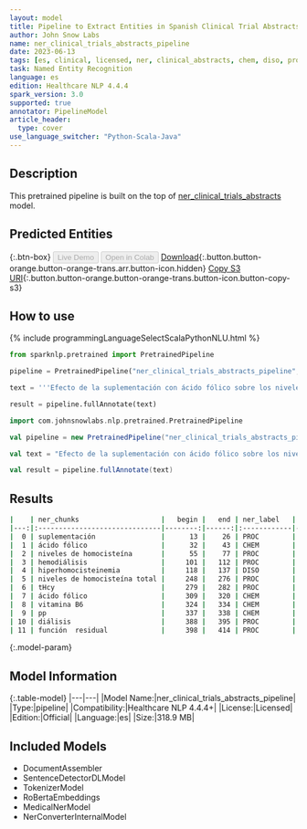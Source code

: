 ```yaml
---
layout: model
title: Pipeline to Extract Entities in Spanish Clinical Trial Abstracts
author: John Snow Labs
name: ner_clinical_trials_abstracts_pipeline
date: 2023-06-13
tags: [es, clinical, licensed, ner, clinical_abstracts, chem, diso, proc]
task: Named Entity Recognition
language: es
edition: Healthcare NLP 4.4.4
spark_version: 3.0
supported: true
annotator: PipelineModel
article_header:
  type: cover
use_language_switcher: "Python-Scala-Java"
---
```


## Description

This pretrained pipeline is built on the top of [ner_clinical_trials_abstracts](https://nlp.johnsnowlabs.com/2022/08/12/ner_clinical_trials_abstracts_es_3_0.html) model.

## Predicted Entities



{:.btn-box}
<button class="button button-orange" disabled>Live Demo</button>
<button class="button button-orange" disabled>Open in Colab</button>
[Download](https://s3.amazonaws.com/auxdata.johnsnowlabs.com/clinical/models/ner_clinical_trials_abstracts_pipeline_es_4.4.4_3.0_1686654767206.zip){:.button.button-orange.button-orange-trans.arr.button-icon.hidden}
[Copy S3 URI](s3://auxdata.johnsnowlabs.com/clinical/models/ner_clinical_trials_abstracts_pipeline_es_4.4.4_3.0_1686654767206.zip){:.button.button-orange.button-orange-trans.button-icon.button-copy-s3}

## How to use

<div class="tabs-box" markdown="1">
{% include programmingLanguageSelectScalaPythonNLU.html %}

```python
from sparknlp.pretrained import PretrainedPipeline

pipeline = PretrainedPipeline("ner_clinical_trials_abstracts_pipeline", "es", "clinical/models")

text = '''Efecto de la suplementación con ácido fólico sobre los niveles de homocisteína total en pacientes en hemodiálisis. La hiperhomocisteinemia es un marcador de riesgo independiente de morbimortalidad cardiovascular. Hemos prospectivamente reducir los niveles de homocisteína total (tHcy) mediante suplemento con ácido fólico y vitamina B6 (pp), valorando su posible correlación con dosis de diálisis, función  residual y parámetros nutricionales.'''

result = pipeline.fullAnnotate(text)
```
```scala
import com.johnsnowlabs.nlp.pretrained.PretrainedPipeline

val pipeline = new PretrainedPipeline("ner_clinical_trials_abstracts_pipeline", "es", "clinical/models")

val text = "Efecto de la suplementación con ácido fólico sobre los niveles de homocisteína total en pacientes en hemodiálisis. La hiperhomocisteinemia es un marcador de riesgo independiente de morbimortalidad cardiovascular. Hemos prospectivamente reducir los niveles de homocisteína total (tHcy) mediante suplemento con ácido fólico y vitamina B6 (pp), valorando su posible correlación con dosis de diálisis, función  residual y parámetros nutricionales."

val result = pipeline.fullAnnotate(text)
```
</div>


## Results

```bash
|    | ner_chunks                    |   begin |   end | ner_label   |   confidence |
|---:|:------------------------------|--------:|------:|:------------|-------------:|
|  0 | suplementación                |      13 |    26 | PROC        |     0.9987   |
|  1 | ácido fólico                  |      32 |    43 | CHEM        |     0.8828   |
|  2 | niveles de homocisteína       |      55 |    77 | PROC        |     0.584633 |
|  3 | hemodiálisis                  |     101 |   112 | PROC        |     0.9998   |
|  4 | hiperhomocisteinemia          |     118 |   137 | DISO        |     0.9977   |
|  5 | niveles de homocisteína total |     248 |   276 | PROC        |     0.604225 |
|  6 | tHcy                          |     279 |   282 | PROC        |     0.9699   |
|  7 | ácido fólico                  |     309 |   320 | CHEM        |     0.90385  |
|  8 | vitamina B6                   |     324 |   334 | CHEM        |     0.9748   |
|  9 | pp                            |     337 |   338 | CHEM        |     0.96     |
| 10 | diálisis                      |     388 |   395 | PROC        |     0.9982   |
| 11 | función  residual             |     398 |   414 | PROC        |     0.73045  |
```

{:.model-param}
## Model Information

{:.table-model}
|---|---|
|Model Name:|ner_clinical_trials_abstracts_pipeline|
|Type:|pipeline|
|Compatibility:|Healthcare NLP 4.4.4+|
|License:|Licensed|
|Edition:|Official|
|Language:|es|
|Size:|318.9 MB|

## Included Models

- DocumentAssembler
- SentenceDetectorDLModel
- TokenizerModel
- RoBertaEmbeddings
- MedicalNerModel
- NerConverterInternalModel